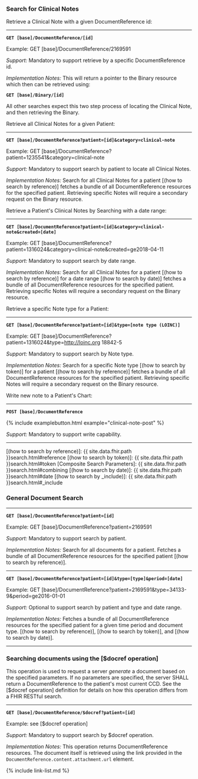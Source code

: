### Search for Clinical Notes

Retrieve a Clinical Note with a given DocumentReference id:

----

**`GET [base]/DocumentReference/[id]`**

Example: GET [base]/DocumentReference/2169591

*Support:* Mandatory to support retrieve by a specific DocumentReference id.

*Implementation Notes:* This will return a pointer to the Binary resource which then can be retrieved using:

**`GET [base]/Binary/[id]`**

All other searches expect this two step process of locating the Clinical Note, and then retrieving the Binary.

Retrieve all Clinical Notes for a given Patient:

----

**`GET [base]/DocumentReference?patient=[id]&category=clinical-note`**

Example: GET [base]/DocumentReference?patient=1235541&category=clinical-note


*Support:* Mandatory to support search by patient to locate all Clinical Notes.

*Implementation Notes:* Search for all Clinical Notes for a patient [(how to search by reference)] fetches a bundle of all DocumentReference resources for the specified patient. Retrieving specific Notes will require a secondary request on the Binary resource.


Retrieve a Patient's Clinical Notes by Searching with a date range:

----

**`GET [base]/DocumentReference?patient=[id]&category=clinical-note&created=[date]`**

Example: GET [base]/DocumentReference?patient=1316024&category=clinical-note&created=ge2018-04-11


*Support:* Mandatory to support search by date range.

*Implementation Notes:* Search for all Clinical Notes for a patient [(how to search by reference)] for a date range [(how to search by date)] fetches a bundle of all DocumentReference resources for the specified patient. Retrieving specific Notes will require a secondary request on the Binary resource.

Retrieve a specific Note type for a Patient:

----

**`GET [base]/DocumentReference?patient=[id]&type=[note type (LOINC)]`**

Example: GET [base]/DocumentReference?patient=1316024&type=http://loinc.org 18842-5

*Support:* Mandatory to support search by Note type.

*Implementation Notes:* Search for a specific Note type [(how to search by token)] for a patient [(how to search by reference)] fetches a bundle of all DocumentReference resources for the specified patient. Retrieving specific Notes will require a secondary request on the Binary resource.

Write new note to a Patient's Chart:

----

**`POST [base]/DocumentReference`**

{% include examplebutton.html example="clinical-note-post" %}

*Support:* Mandatory to support write capability.

-------

  [(how to search by reference)]: {{ site.data.fhir.path }}search.html#reference
  [(how to search by token)]: {{ site.data.fhir.path }}search.html#token
  [Composite Search Parameters]: {{ site.data.fhir.path }}search.html#combining
  [(how to search by date)]: {{ site.data.fhir.path }}search.html#date
  [(how to search by _include)]: {{ site.data.fhir.path }}search.html#_include


### General Document Search

----

**`GET [base]/DocumentReference?patient=[id]`**

Example: GET [base]/DocumentReference?patient=2169591


*Support:* Mandatory to support search by patient.

*Implementation Notes:* Search for all documents for a patient. Fetches a bundle of all DocumentReference resources for the specified patient [(how to search by reference)].

------

**`GET [base]/DocumentReference?patient=[id]&type=[type]&period=[date]`**

Example: GET [base]/DocumentReference?patient=2169591&type=34133-9&period=ge2016-01-01

*Support:* Optional to support search by patient and type and date range.

*Implementation Notes:* Fetches a bundle of all DocumentReference resources for the specified patient for a given time period and document type.  [(how to search by reference)], [(how to search by token)], and [(how to search by date)].

-----

### Searching documents using the [$docref operation]

This operation is used to request a server *generate* a document based on the specified parameters.  If no parameters are specified, the server SHALL return a DocumentReference to the patient's most current CCD.  See the [$docref operation] definition for details on how this operation differs from a FHIR RESTful search.

-----

**`GET [base]/DocumentReference/$docref?patient=[id]`**

Example: see [$docref operation]

*Support:* Mandatory to support search by $docref operation.


*Implementation Notes:* This operation returns DocumentReference resources. The document itself is retrieved using the link provided in the `DocumentReference.content.attachment.url` element.

{% include link-list.md %}
